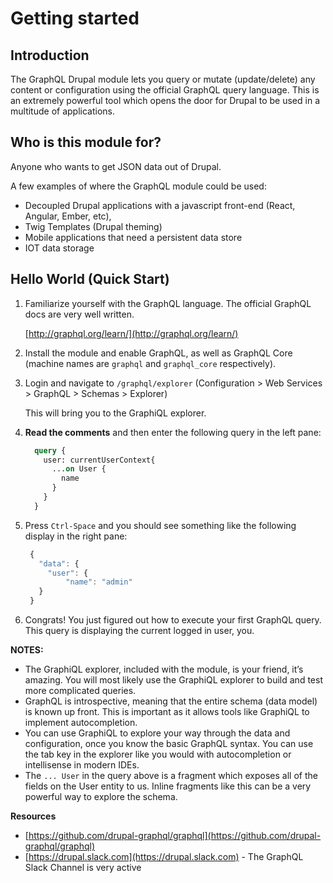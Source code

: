 # Getting started

## Introduction

The GraphQL Drupal module lets you query or mutate \(update/delete\) any content or configuration using the official GraphQL query language. This is an extremely powerful tool which opens the door for Drupal to be used in a multitude of applications.

## Who is this module for?

Anyone who wants to get JSON data out of Drupal.

A few examples of where the GraphQL module could be used:

* Decoupled Drupal applications with a javascript front-end \(React, Angular, Ember, etc\), 
* Twig Templates \(Drupal theming\)
* Mobile applications that need a persistent data store
* IOT data storage

## Hello World \(Quick Start\)

1. Familiarize yourself with the GraphQL language. The official GraphQL docs are very well written. 

   [http://graphql.org/learn/](http://graphql.org/learn/)

2. Install the module and enable GraphQL, as well as GraphQL Core \(machine names are `graphql` and `graphql_core` respectively\).
3. Login and navigate to `/graphql/explorer` \(Configuration &gt; Web Services &gt; GraphQL &gt; Schemas &gt; Explorer\)

   This will bring you to the GraphiQL explorer.

4. **Read the comments** and then enter the following query in the left pane:

   ```graphql
     query {
       user: currentUserContext{
         ...on User {
           name
         }
       }
     }
   ```

5. Press `Ctrl-Space` and you should see something like the following display in the right pane:

   ```javascript
    {
      "data": {
        "user": {
            "name": "admin"
      }
    }
   ```

6. Congrats! You just figured out how to execute your first GraphQL query. This query is displaying the current logged in user, you.

**NOTES:**

* The GraphiQL explorer, included with the module, is your friend, it’s amazing. You will most likely use the GraphiQL explorer to build and test more complicated queries. 
* GraphQL is introspective, meaning that the entire schema \(data model\) is known up front. This is important as it allows tools like GraphiQL to implement autocompletion. 
* You can use GraphiQL to explore your way through the data and configuration, once you know the basic GraphQL syntax. You can use the tab key in the explorer like you would with autocompletion or intellisense in modern IDEs.
* The `... User` in the query above is a fragment which exposes all of the fields on the User entity to us. Inline fragments like this can be a very powerful way to explore the schema. 

**Resources**

* [https://github.com/drupal-graphql/graphql](https://github.com/drupal-graphql/graphql)
* [https://drupal.slack.com](https://drupal.slack.com) - The GraphQL Slack Channel is very active

